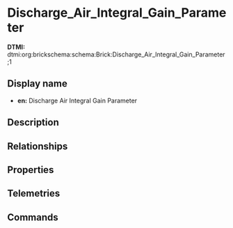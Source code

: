 # Discharge_Air_Integral_Gain_Parameter
**DTMI:** dtmi:org:brickschema:schema:Brick:Discharge_Air_Integral_Gain_Parameter;1
## Display name
- **en:** Discharge Air Integral Gain Parameter
## Description
## Relationships
## Properties
## Telemetries
## Commands
